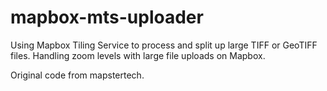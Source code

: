 # mapbox-mts-uploader
Using Mapbox Tiling Service to process and split up large TIFF or GeoTIFF files. Handling zoom levels with large file uploads on Mapbox.

Original code from mapstertech.
